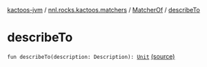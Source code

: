 [kactoos-jvm](../../index.md) / [nnl.rocks.kactoos.matchers](../index.md) / [MatcherOf](index.md) / [describeTo](./describe-to.md)

# describeTo

`fun describeTo(description: Description): `[`Unit`](https://kotlinlang.org/api/latest/jvm/stdlib/kotlin/-unit/index.html) [(source)](https://github.com/neonailol/kactoos/blob/master/kactoos-jvm/src/main/kotlin/nnl/rocks/kactoos/matchers/MatcherOf.kt#L28)